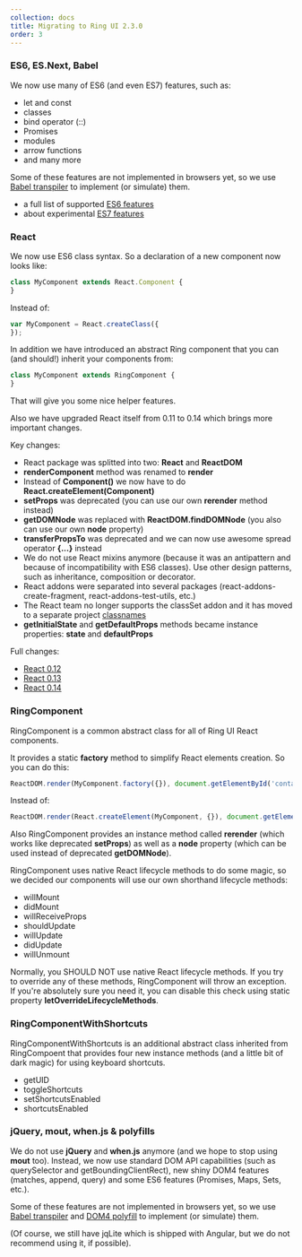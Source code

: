 ```yaml
---
collection: docs
title: Migrating to Ring UI 2.3.0
order: 3
---
```


### ES6, ES.Next, Babel
We now use many of ES6 (and even ES7) features, such as:

* let and const
* classes
* bind operator (::)
* Promises
* modules
* arrow functions
* and many more

Some of these features are not implemented in browsers yet,
so we use [Babel transpiler](https://babeljs.io/) to implement (or simulate) them.

* a full list of supported [ES6 features](https://babeljs.io/docs/learn-es2015/)
* about experimental [ES7 features](https://babeljs.io/docs/usage/experimental/)


### React
We now use ES6 class syntax. So a declaration of a new component now looks like:
```js
class MyComponent extends React.Component {
}
```

Instead of:
```js
var MyComponent = React.createClass({
});
```

In addition we have introduced an abstract Ring component that you can (and should!) inherit your components from:
```js
class MyComponent extends RingComponent {
}
```

That will give you some nice helper features.

Also we have upgraded React itself from 0.11 to 0.14 which brings more important changes.

Key changes:
* React package was splitted into two: **React** and **ReactDOM**
* **renderComponent** method was renamed to **render**
* Instead of **Component()** we now have to do **React.createElement(Component)**
* **setProps** was deprecated (you can use our own **rerender** method instead)
* **getDOMNode** was replaced with **ReactDOM.findDOMNode** (you also can use our own **node** property)
* **transferPropsTo** was deprecated and we can now use awesome spread operator **{...}** instead
* We do not use React mixins anymore (because it was an antipattern and because of incompatibility with ES6 classes).
Use other design patterns, such as inheritance, composition or decorator.
* React addons were separated into several packages (react-addons-create-fragment, react-addons-test-utils, etc.)
* The React team no longer supports the classSet addon and it has moved to a separate project [classnames](https://www.npmjs.com/package/classnames)
* **getInitialState** and **getDefaultProps** methods became instance properties: **state** and **defaultProps**

Full changes:
* [React 0.12](https://facebook.github.io/react/blog/2014/10/28/react-v0.12.html)
* [React 0.13](https://facebook.github.io/react/blog/2015/03/10/react-v0.13.html)
* [React 0.14](https://facebook.github.io/react/blog/2015/10/07/react-v0.14.html)

### RingComponent
RingComponent is a common abstract class for all of Ring UI React components.

It provides a static **factory** method to simplify React elements creation.
So you can do this:

```js
ReactDOM.render(MyComponent.factory({}), document.getElementById('container'));
```

Instead of:

```js
ReactDOM.render(React.createElement(MyComponent, {}), document.getElementById('container'));
```

Also RingComponent provides an instance method called **rerender** (which works like deprecated **setProps**)
as well as a **node** property (which can be used instead of deprecated **getDOMNode**).

RingComponent uses native React lifecycle methods to do some magic, so we decided our components will use our own shorthand lifecycle methods:

* willMount
* didMount
* willReceiveProps
* shouldUpdate
* willUpdate
* didUpdate
* willUnmount

Normally, you SHOULD NOT use native React lifecycle methods. If you try to override any of these methods, RingComponent will throw an exception.
If you're absolutely sure you need it, you can disable this check using static property **letOverrideLifecycleMethods**.

### RingComponentWithShortcuts
RingComponentWithShortcuts is an additional abstract class inherited from RingCompoent that
provides four new instance methods (and a little bit of dark magic) for using keyboard shortcuts.

* getUID
* toggleShortcuts
* setShortcutsEnabled
* shortcutsEnabled

### jQuery, mout, when.js & polyfills
We do not use **jQuery** and **when.js** anymore (and we hope to stop using **mout** too).
Instead, we now use standard DOM API capabilities (such as querySelector and getBoundingClientRect),
new shiny DOM4 features (matches, append, query)
and some ES6 features (Promises, Maps, Sets, etc.).

Some of these features are not implemented in browsers yet,
so we use [Babel transpiler](https://babeljs.io/) and [DOM4 polyfill](http://webreflection.github.io/dom4/) to implement (or simulate) them.

(Of course, we still have jqLite which is shipped with Angular, but we do not recommend using it, if possible).
